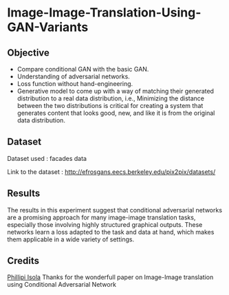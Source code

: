 # Image-Image-Translation-Using-GAN-Variants

## Objective
- Compare conditional GAN with the basic GAN.
- Understanding of adversarial networks.
- Loss function without hand-engineering.
- Generative model to come up with a way of matching their generated distribution to a real data distribution, i.e., Minimizing the distance between the two distributions is critical for creating a system that generates content that looks good, new, and like it is from the original data distribution. 


## Dataset
Dataset used : facades data

Link to the dataset : http://efrosgans.eecs.berkeley.edu/pix2pix/datasets/

## Results
The results in this experiment suggest that conditional adversarial networks are a promising approach for many image-image translation tasks, especially those involving highly structured graphical outputs. These networks learn a loss adapted to the task and data at hand, which makes them applicable in a wide variety of settings.

## Credits
[Phillipi Isola](https://github.com/phillipi)
Thanks for the wonderfull paper on Image-Image translation using Conditional Adversarial Network

